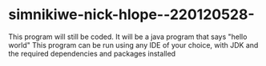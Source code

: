 # simnikiwe-nick-hlope--220120528-
This program will still be coded. It will be a java program that says "hello world"
This program can be run using any IDE of your choice, with JDK and the required dependencies and packages installed
